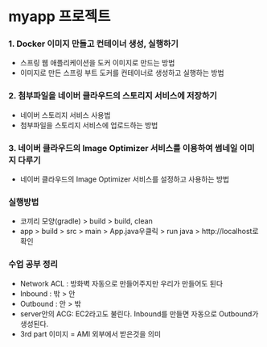 # myapp 프로젝트

### 1. Docker 이미지 만들고 컨테이너 생성, 실행하기

- 스프링 웹 애플리케이션을 도커 이미지로 만드는 방법
- 이미지로 만든 스프링 부트 도커를 컨테이너로 생성하고 실행하는 방법

### 2. 첨부파일을 네이버 클라우드의 스토리지 서비스에 저장하기

- 네이버 스토리지 서비스 사용법
- 첨부파일을 스토리지 서비스에 업로드하는 방법

### 3. 네이버 클라우드의 Image Optimizer 서비스를 이용하여 썸네일 이미지 다루기

- 네이버 클라우드의 Image Optimizer 서비스를 설정하고 사용하는 방법


### 실행방법

- 코끼리 모양(gradle) > build > build, clean
- app > build > src > main > App.java우클릭 > run java > http://localhost로 확인

### 수업 공부 정리 
- Network ACL : 방화벽 자동으로 만들어주지만 우리가 만들어도 된다
- Inbound : 밖 > 안
- Outbound : 안 > 밖
- server안의 ACG: EC2라고도 불린다. Inbound를 만들면 자동으로 Outbound가 생성된다.
- 3rd part 이미지 = AMI 외부에서 받은것을 의미

  
